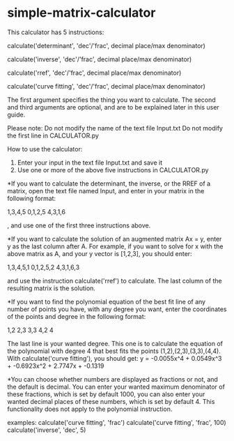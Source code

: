 # simple-matrix-calculator


This calculator has 5 instructions:

calculate('determinant', 'dec'/'frac', decimal place/max denominator)

calculate('inverse', 'dec'/'frac', decimal place/max denominator)

calculate('rref', 'dec'/'frac', decimal place/max denominator)

calculate('curve fitting', 'dec'/'frac', decimal place/max 
denominator)

The first argument specifies the thing you want to calculate.
The second and third arguments are optional, and are to be
explained later in this user guide.

Please note:
Do not modify the name of the text file Input.txt
Do not modify the first line in CALCULATOR.py

How to use the calculator:
1. Enter your input in the text file Input.txt and save it
2. Use one or more of the above five instructions in CALCULATOR.py

*If you want to calculate the determinant, the inverse, or the 
RREF of a matrix, open the text file named Input, and enter in
your matrix in the following format:

1,3,4,5
0,1,2,5
4,3,1,6

, and use one of the first three instructions above.

*If you want to calculate the solution of an augmented matrix
Ax = y, enter y as the last column after A.
For example, if you want to solve for x with the above matrix
as A, and your y vector is [1,2,3], you should enter:

1,3,4,5,1
0,1,2,5,2
4,3,1,6,3

and use the instruction calculate('rref') to calculate.
The last column of the resulting matrix is the solution.

*If you want to find the polynomial equation of the best fit line
of any number of points you have, with any degree you want, 
enter the coordinates of the points and degree in the 
following format:

1,2
2,3
3,3
4,2
4

The last line is your wanted degree.
This one is to calculate the equation of the polynomial with 
degree 4 that best fits the points (1,2),(2,3),(3,3),(4,4).
With calculate('curve fitting'), you should get:
y = -0.0055x^4 + 0.0549x^3 + -0.6923x^2 + 2.7747x + -0.1319

*You can choose whether numbers are displayed as fractions
or not, and the default is decimal. You can enter your
wanted maximum denominator of these fractions, which is set by 
default 1000, you can also enter your wanted decimal places of
these numbers, which is set by default 4.
This functionality does not apply to the polynomial instruction.

examples:
calculate('curve fitting', 'frac')
calculate('curve fitting', 'frac', 100)
calculate('inverse', 'dec', 5)

